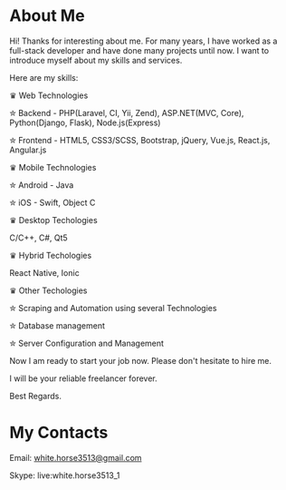 # About Me

Hi! Thanks for interesting about me. For many years, I have worked as a full-stack developer and have done many projects until now.
I want to introduce myself about my skills and services.

Here are my skills:

♛ Web Technologies

   ✮ Backend - PHP(Laravel, CI, Yii, Zend), ASP.NET(MVC, Core), Python(Django, Flask), Node.js(Express)
   
   ✮ Frontend - HTML5, CSS3/SCSS, Bootstrap, jQuery, Vue.js, React.js, Angular.js
   
♛ Mobile Technologies

   ✮ Android - Java
   
   ✮ iOS - Swift, Object C
   
♛ Desktop Techologies

   C/C++, C#, Qt5
   
♛ Hybrid Techologies

   React Native, Ionic
   
♛ Other Techologies

   ✮ Scraping and Automation using several Technologies
   
   ✮ Database management
   
   ✮ Server Configuration and Management
   


Now I am ready to start your job now. Please don't hesitate to hire me.

I will be your reliable freelancer forever.


Best Regards.



# My Contacts

Email: white.horse3513@gmail.com

Skype: live:white.horse3513_1
